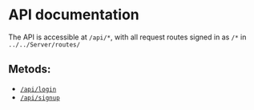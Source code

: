 # API documentation

The API is accessible at `/api/*`, with all request routes signed in as `/*` in `../../Server/routes/`

## Metods:
- [`/api/login`](./login.md)
- [`/api/signup`](./signup.md)
